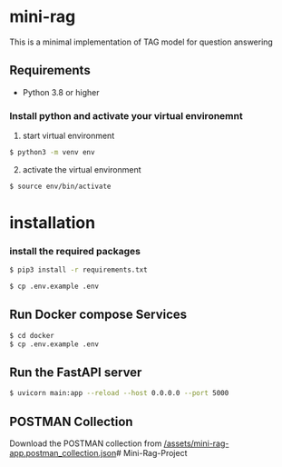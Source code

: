 # mini-rag

This is a minimal implementation of TAG model for question answering

## Requirements 

- Python 3.8 or higher

### Install python and activate your virtual environemnt

1) start virtual environment
```bash
$ python3 -m venv env
```

2) activate the virtual environment
```bash 
$ source env/bin/activate
```


# installation 

### install the required packages
```bash
$ pip3 install -r requirements.txt
```

```bash 
$ cp .env.example .env
```

## Run Docker compose Services
```bash
$ cd docker
$ cp .env.example .env
```


## Run the FastAPI server 

```bash
$ uvicorn main:app --reload --host 0.0.0.0 --port 5000
```

## POSTMAN Collection 
Download the POSTMAN collection from [/assets/mini-rag-app.postman_collection.json](/assets/mini-rag-app.postman_collection.json)# Mini-Rag-Project

